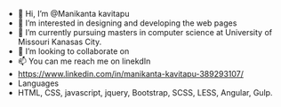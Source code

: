 - 👋 Hi, I’m @Manikanta kavitapu
- 👀 I’m interested in designing and developing the web pages
- 🌱 I’m currently pursuing masters in computer science at University of Missouri Kanasas City.
- 💞️ I’m looking to collaborate on
- 📫 You can me reach me on linekdIn 
- https://www.linkedin.com/in/manikanta-kavitapu-389293107/
- Languages
- HTML, CSS, javascript, jquery, Bootstrap, SCSS, LESS, Angular, Gulp.

<!---
Manikantakavitapu/Manikantakavitapu is a ✨ special ✨ repository because its `README.md` (this file) appears on your GitHub profile.
You can click the Preview link to take a look at your changes.
--->
